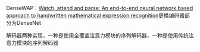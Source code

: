 <!--
 * @Author: sigmoid
 * @Description: 
 * @Email: 595495856@qq.com
 * @Date: 2021-03-06 20:17:14
 * @LastEditTime: 2021-03-06 20:25:48
-->
DenseWAP：[Watch, attend and parse: An end-to-end neural network based approach to handwritten mathematical expression recognition](https://www.sciencedirect.com/science/article/abs/pii/S0031320317302376)更换编码器部分为DenseNet

解码器两种实现，一种是使用全覆盖注意力模块的序列解码器，一种是使用传统注意力模块的序列解码器